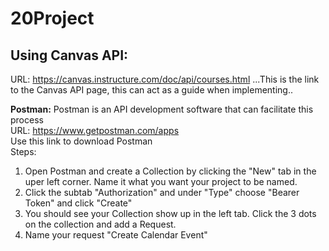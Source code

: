 # 20Project

## Using Canvas API:
URL: https://canvas.instructure.com/doc/api/courses.html
...This is the link to the Canvas API page, this can act as a guide when implementing.. 
  
**Postman:**
   Postman is an API development software that can facilitate this process  
   URL: https://www.getpostman.com/apps  
   Use this link to download Postman  
Steps:
  1. Open Postman and create a Collection by clicking the "New" tab in the uper left corner. Name it what you want your project to be          named.
  2. Click the subtab "Authorization" and under "Type" choose "Bearer Token" and click "Create"
  3. You should see your Collection show up in the left tab. Click the 3 dots on the collection and add a Request. 
  4. Name your request "Create Calendar Event"
  
  
